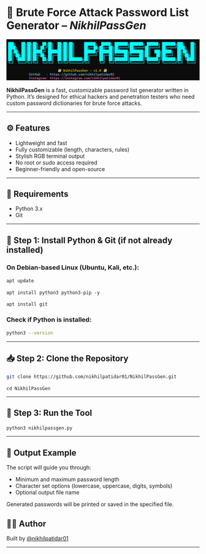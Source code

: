 

# 🔐 Brute Force Attack Password List Generator – *NikhilPassGen*

![NikhilPassGen Banner](https://raw.githubusercontent.com/nikhilpatidar01/NikhilPassGen/Master/image.jpg)

**NikhilPassGen** is a fast, customizable password list generator written in Python. It’s designed for ethical hackers and penetration testers who need custom password dictionaries for brute force attacks.

---

## ⚙️ Features

* Lightweight and fast
* Fully customizable (length, characters, rules)
* Stylish RGB terminal output
* No root or sudo access required
* Beginner-friendly and open-source

---

## 🧰 Requirements

* Python 3.x
* Git

---

## 🥇 Step 1: Install Python & Git (if not already installed)

### On Debian-based Linux (Ubuntu, Kali, etc.):

```bash
apt update
```
```
apt install python3 python3-pip -y
```
```
apt install git
```
### Check if Python is installed:

```bash
python3 --version
```

---

## 📥 Step 2: Clone the Repository

```bash
git clone https://github.com/nikhilpatidar01/NikhilPassGen.git
```
```
cd NikhilPassGen
```

---

## 🚀 Step 3: Run the Tool

```bash
python3 nikhilpassgen.py
```

---


## 📂 Output Example

The script will guide you through:

* Minimum and maximum password length
* Character set options (lowercase, uppercase, digits, symbols)
* Optional output file name

Generated passwords will be printed or saved in the specified file.


## 👨‍💻 Author

Built by [@nikhilpatidar01](https://github.com/nikhilpatidar01)

---


